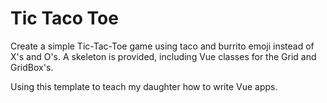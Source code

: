 # Tic Taco Toe

Create a simple Tic-Tac-Toe game using taco and burrito emoji instead of X's and O's.  A skeleton is provided, including Vue classes for the Grid and GridBox's.

Using this template to teach my daughter how to write Vue apps.